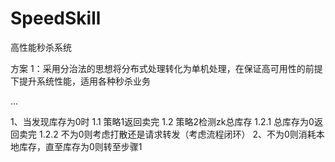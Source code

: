 # SpeedSkill
高性能秒杀系统


方案 1：采用分治法的思想将分布式处理转化为单机处理，在保证高可用性的前提下提升系统性能，适用各种秒杀业务

...


1、当发现库存为0时
  1.1 策略1返回卖完 
  1.2 策略2检测zk总库存
     1.2.1 总库存为0返回卖完
     1.2.2 不为0则考虑打散还是请求转发（考虑流程闭环）
2、不为0则消耗本地库存，直至库存为0则转至步骤1
